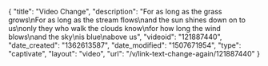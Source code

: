 {
    "title": "Video Change",
    "description": "For as long as the grass grows\nFor as long as the stream flows\nand the sun shines down on to us\nonly they who walk the clouds know\nfor how long the wind blows\nand the sky\nis blue\nabove us",
    "videoid": "121887440",
    "date_created": "1362613587",
    "date_modified": "1507671954",
    "type": "captivate",
    "layout": "video",
    "url": "\/v\/link-text-change-again\/121887440"
}